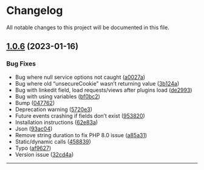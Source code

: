 <!--- BEGIN HEADER -->
# Changelog

All notable changes to this project will be documented in this file.
<!--- END HEADER -->

## [1.0.6](https://github.com/astuteo-llc/astuteo-toolkit/compare/v1.0.5...v1.0.6) (2023-01-16)

### Bug Fixes

* Bug where null service options not caught ([a0027a](https://github.com/astuteo-llc/astuteo-toolkit/commit/a0027a01e666973456ec9eacb220cd129efeb696))
* Bug where old “unsecureCookie” wasn’t returning value ([3b124a](https://github.com/astuteo-llc/astuteo-toolkit/commit/3b124abde3cec70435df9db7aa2dec50a88c2f83))
* Bug with linkedit field, load requests/views after plugins load ([de2993](https://github.com/astuteo-llc/astuteo-toolkit/commit/de299389c1c0e6925358a0ddde9d507e809e503b))
* Bug with using variables ([bf0bc2](https://github.com/astuteo-llc/astuteo-toolkit/commit/bf0bc2b51cf61e21355b0e1868bb1c851bf2c335))
* Bump ([047762](https://github.com/astuteo-llc/astuteo-toolkit/commit/047762408b6e455ab4c36c5303e80d5bbd010ba7))
* Deprecation warning ([5720e3](https://github.com/astuteo-llc/astuteo-toolkit/commit/5720e3448cf5bf370af36566a8dc65083f2ccf17))
* Future events crashing if fields don’t exist ([953820](https://github.com/astuteo-llc/astuteo-toolkit/commit/9538203c6a34a560aaed9b773b032f6ab705146a))
* Installation instructions ([62e83a](https://github.com/astuteo-llc/astuteo-toolkit/commit/62e83aa055c37bf4b21d962aa2e50f5e4c98bcff))
* Json ([93ac04](https://github.com/astuteo-llc/astuteo-toolkit/commit/93ac044d3e3fa1308330d3f5c802648d078246ea))
* Remove string duration to fix PHP 8.0 issue ([a85a31](https://github.com/astuteo-llc/astuteo-toolkit/commit/a85a31fb511ab668c28cc24a53a2844322ed9ad1))
* Static/dynamic calls ([458839](https://github.com/astuteo-llc/astuteo-toolkit/commit/458839b17a4db3130e3bd551ec816a161d83fa6d))
* Typo ([af9627](https://github.com/astuteo-llc/astuteo-toolkit/commit/af96271e1a1a8b07306c155d3ed87aa3c4466915))
* Version issue ([32cd4a](https://github.com/astuteo-llc/astuteo-toolkit/commit/32cd4abddaa6085ecb82ba9c627feb82bffb35b9))


---

